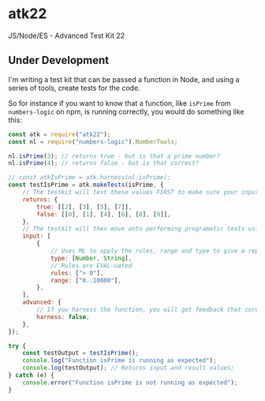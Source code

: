 # atk22

JS/Node/ES - Advanced Test Kit 22

## Under Development

I'm writing a test kit that can be passed a function in Node, and using a series of tools, create tests for the code.

So for instance if you want to know that a function, like `isPrime` from `numbers-logic` on npm, is running correctly, you would do something like this:

```js
const atk = require("atk22");
const nl = require("numbers-logic").NumberTools;

nl.isPrime(3); // returns true - but is that a prime number?
nl.isPrime(4); // returns false - but is that correct?

// const atkIsPrime = atk.harness(nl.isPrime);
const testIsPrime = atk.makeTests(isPrime, {
	// The testkit will test these values FIRST to make sure your input is returning your expected output.
	returns: {
		true: [[2], [3], [5], [7]],
		false: [[0], [1], [4], [6], [8], [9]],
	},
	// The testkit will then move onto performing programatic tests using the rules you have dictated for the input
	input: [
		{
			// Uses ML to apply the rules, range and type to give a representative sample of possible inputs.
			type: [Number, String],
			// Rules are EVAL-uated
			rules: ["> 0"],
			range: ["0..10000"],
		},
	],
	advanced: {
		// If you harness the function, you will get feedback that coresponds to every variable update inside the function, allowing an in-depth examination of the function if something is going wrong, like perhaps one of the functions inside your function is failing, and not your function directly.
		harness: false,
	},
});

try {
	const testOutput = testIsPrime();
	console.log("Function isPrime is running as expected");
	console.log(testOutput); // Returns input and result values;
} catch (e) {
	console.error("Function isPrime is not running as expected");
}
```
